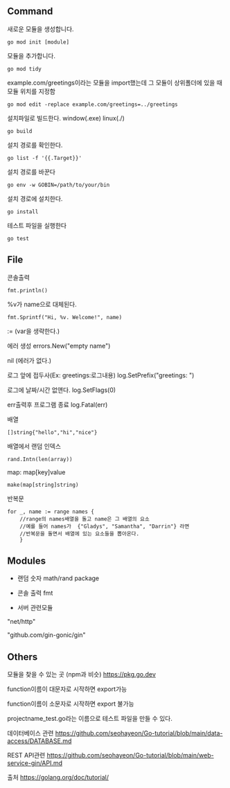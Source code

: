## Command
새로운 모듈을 생성합니다.
```
go mod init [module]
```

모듈을 추가합니다.
```
go mod tidy
```

example.com/greetings이라는 모듈을 import했는데 그 모듈이 상위폴더에 있을 때 모듈 위치를 지정함
```
go mod edit -replace example.com/greetings=../greetings
```
설치파일로 빌드한다. window(.exe) linux(./)
```
go build
```
설치 경로를 확인한다.
```
go list -f '{{.Target}}'
```
설치 경로를 바꾼다
```
go env -w GOBIN=/path/to/your/bin
```
설치 경로에 설치한다.
```
go install
```
테스트 파일을 실행한다
```
go test
```

## File
콘솔출력
```
fmt.println()
```

%v가 name으로 대체된다. 
```
fmt.Sprintf("Hi, %v. Welcome!", name)
```

:= (var을 생략한다.)

에러 생성 
errors.New("empty name")

nil (에러가 없다.)

로그 앞에 접두사(Ex: greetings:로그내용)
log.SetPrefix("greetings: ")

로그에 날짜/시간 없앤다.
log.SetFlags(0)

err출력후 프로그램 종료
log.Fatal(err)

배열 
```
[]string{"hello","hi","nice"}
```
배열에서 랜덤 인덱스 
```
rand.Intn(len(array))
```
map: map[key]value
```
make(map[string]string)

```
반복문 
```
for _, name := range names {
    //range의 names배열을 돌고 name은 그 배열의 요소  
	//예를 들어 names가  {"Gladys", "Samantha", "Darrin"} 라면 
	//반복문을 돌면서 배열에 있는 요소들을 뽑아온다.
    }
```
## Modules
* 랜덤 숫자 math/rand package

* 콘솔 출력 fmt

* 서버 관련모듈

"net/http"

"github.com/gin-gonic/gin"


## Others
모듈을 찾을 수 있는 곳 (npm과 비슷)
https://pkg.go.dev

function이름이 대문자로 시작하면 export가능

function이름이 소문자로 시작하면 export 불가능

projectname_test.go라는 이름으로 테스트 파일을 만들 수 있다.

데이터베이스 관련 https://github.com/seohayeon/Go-tutorial/blob/main/data-access/DATABASE.md

REST API관련 https://github.com/seohayeon/Go-tutorial/blob/main/web-service-gin/API.md

출처
https://golang.org/doc/tutorial/
